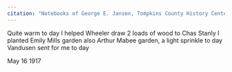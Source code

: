 ```yaml
---
citation: "Notebooks of George E. Jansen, Tompkins County History Center" 
---
```

Quite warm to day I helped Wheeler draw 2 loads of wood to Chas Stanly I planted Emily Mills garden also Arthur Mabee garden, a light sprinkle to day Vandusen sent for me to day

May 16 1917
